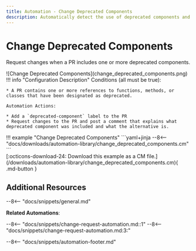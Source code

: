 ```yaml
---
title: Automation - Change Deprecated Components
description: Automatically detect the use of deprecated components and services in PRs.
---
```

# Change Deprecated Components

Request changes when a PR includes one or more deprecated components.

<div class="automationImage" style="align:right" markdown="1">
![Change Deprecated Components](change_deprecated_components.png)
</div>
<div class="automationDescription" markdown="1">
!!! info "Configuration Description"
    Conditions (all must be true):

    * A PR contains one or more references to functions, methods, or classes that have been designated as deprecated.

    Automation Actions:

    * Add a `deprecated-component` label to the PR
    * Request changes to the PR and post a comment that explains what deprecated component was included and what the alternative is.
</div>
<div class="automationExample" markdown="1">
!!! example "Change Deprecated Components"
    ```yaml+jinja
    --8<-- "docs/downloads/automation-library/change_deprecated_components.cm"
    ```
    <div class="result" markdown>
      <span>
      [:octicons-download-24: Download this example as a CM file.](/downloads/automation-library/change_deprecated_components.cm){ .md-button }
      </span>
    </div>
</div>

## Additional Resources

--8<-- "docs/snippets/general.md"

**Related Automations**:

--8<-- "docs/snippets/change-request-automation.md::1"
--8<-- "docs/snippets/change-request-automation.md:3:"

--8<-- "docs/snippets/automation-footer.md"